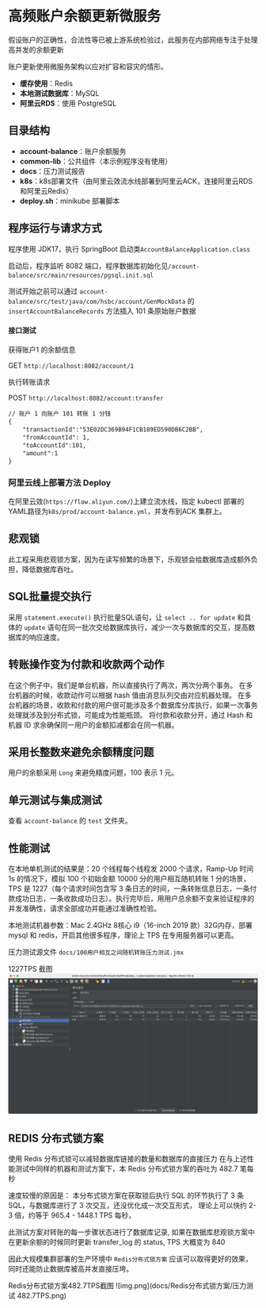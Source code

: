 # 高频账户余额更新微服务

假设账户的正确性，合法性等已被上游系统检验过，此服务在内部网络专注于处理高并发的余额更新

账户更新使用微服务架构以应对扩容和容灾的情形。

- **缓存使用**：Redis
- **本地测试数据库**：MySQL
- **阿里云RDS**：使用 PostgreSQL

## 目录结构

- **account-balance**：账户余额服务
- **common-lib**：公共组件（本示例程序没有使用）
- **docs**：压力测试报告
- **k8s**：k8s部署文件（由阿里云效流水线部署到阿里云ACK，连接阿里云RDS和阿里云Redis）
- **deploy.sh**：minikube 部署脚本


## 程序运行与请求方式

程序使用 JDK17，执行 SpringBoot 启动类`AccountBalanceApplication.class` 

启动后，程序监听 8082 端口，程序数据库初始化见`/account-balance/src/main/resources/pgsql.init.sql`

测试开始之前可以通过 `account-balance/src/test/java/com/hsbc/account/GenMockData` 的 `insertAccountBalanceRecords` 方法插入 101 条原始账户数据


#### 接口测试
获得账户1 的余额信息

GET `http://localhost:8082/account/1`

执行转账请求

POST `http://localhost:8082/account:transfer`

```
// 账户 1 向账户 101 转账 1 分钱
{
    "transactionId":"53E02DC369B94F1CB189ED590DB6C2BB",
    "fromAccountId": 1,
    "toAccountId":101,
    "amount":1
}
```

### 阿里云线上部署方法 Deploy
在阿里云效(`https://flow.aliyun.com/`)上建立流水线，指定 kubectl 部署的YAML路径为`k8s/prod/account-balance.yml`，并发布到ACK 集群上。



## 悲观锁

此工程采用悲观锁方案，因为在读写频繁的场景下，乐观锁会给数据库造成额外负担，降低数据库吞吐。

## SQL批量提交执行

采用 `statement.execute()` 执行批量SQL语句，让 `select .. for update` 和具体的 `update` 语句在同一批次交给数据库执行，减少一次与数据库的交互，提高数据库的响应速度。

## 转账操作变为付款和收款两个动作

在这个例子中，我们是单台机器，所以直接执行了两次，两次分两个事务。
在多台机器的时候，收款动作可以根据 hash 值由消息队列交由对应机器处理。
在多台机器的场景，收款和付款的用户很可能涉及多个数据库分库执行，如果一次事务处理就涉及到分布式锁，可能成为性能瓶颈。
将付款和收款分开，通过 Hash 和机器 ID 求余确保同一用户的金额扣减都会在同一机器。

## 采用长整数来避免余额精度问题

用户的余额采用 `Long` 来避免精度问题，100 表示 1 元。

## 单元测试与集成测试

查看 `account-balance` 的 `test` 文件夹。

## 性能测试

在本地单机测试的结果是：20 个线程每个线程发 2000 个请求，Ramp-Up 时间 1s 的情况下，模拟 100 个初始金额 10000 分的用户相互随机转账 1 分的场景，TPS 是 1227（每个请求时间包含写 3 条日志的时间，一条转账信息日志，一条付款成功日志，一条收款成功日志）。执行完毕后，用用户总余额不变来验证程序的并发准确性，请求全部成功并能通过准确性检验。

本地测试机器参数：Mac 2.4GHz 8核心 i9（16-inch 2019 款）32G内存，部署 mysql 和 redis，开启其他很多程序，理论上 TPS 在专用服务器可以更高。

压力测试源文件 `docs/100用户相互之间随机转账压力测试.jmx`

1227TPS 截图
![img.png](docs/1227TPS.png)

## REDIS 分布式锁方案
使用 Redis 分布式锁可以减轻数据库链接的数量和数据库的直接压力
在与上述性能测试中同样的机器和测试方案下，本 Redis 分布式锁方案的吞吐为 482.7 笔每秒

速度较慢的原因是：
本分布式锁方案在获取锁后执行 SQL 的环节执行了 3 条 SQL，与数据库进行了 3 次交互，还没优化成一次交互形式，
理论上可以快约 2-3 倍，约等于 965.4 - 1448.1 TPS 每秒，

此测试方案对转账的每一步骤状态进行了数据库记录, 如果在数据库悲观锁方案中在更新余额的时候同时更新 transfer_log 的 status, TPS 大概变为 840

因此大规模集群部署的生产环境中 `Redis分布式锁方案` 应该可以取得更好的效果，同时还能防止数据库被高并发直接压垮。

Redis分布式锁方案482.7TPS截图
![img.png](docs/Redis分布式锁方案/压力测试 482.7TPS.png)

